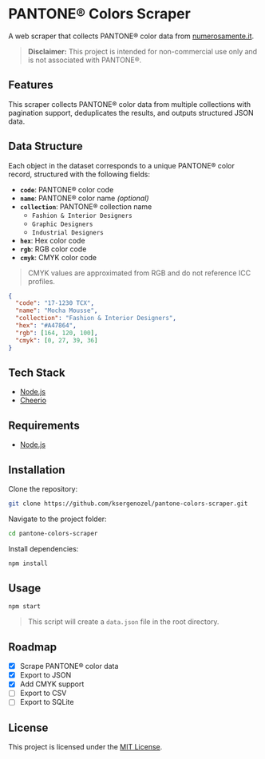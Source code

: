 # PANTONE&reg; Colors Scraper

A web scraper that collects PANTONE&reg; color data from [numerosamente.it](https://www.numerosamente.it).

> **Disclaimer:**
> This project is intended for non-commercial use only and is not associated with PANTONE&reg;.

## Features

This scraper collects PANTONE&reg; color data from multiple collections with pagination support, deduplicates the results, and outputs structured JSON data.

## Data Structure

Each object in the dataset corresponds to a unique PANTONE&reg; color record, structured with the following fields:

- **`code`**: PANTONE&reg; color code
- **`name`**: PANTONE&reg; color name _(optional)_
- **`collection`**: PANTONE&reg; collection name
  - `Fashion & Interior Designers`
  - `Graphic Designers`
  - `Industrial Designers`
- **`hex`**: Hex color code
- **`rgb`**: RGB color code
- **`cmyk`**: CMYK color code

> CMYK values are approximated from RGB and do not reference ICC profiles.

```json
{
  "code": "17-1230 TCX",
  "name": "Mocha Mousse",
  "collection": "Fashion & Interior Designers",
  "hex": "#A47864",
  "rgb": [164, 120, 100],
  "cmyk": [0, 27, 39, 36]
}
```

## Tech Stack

- [Node.js](https://nodejs.org/)
- [Cheerio](https://cheerio.js.org/)

## Requirements

- [Node.js](https://nodejs.org/)

## Installation

Clone the repository:

```bash
git clone https://github.com/ksergenozel/pantone-colors-scraper.git
```

Navigate to the project folder:

```bash
cd pantone-colors-scraper
```

Install dependencies:

```bash
npm install
```

## Usage

```bash
npm start
```

> This script will create a `data.json` file in the root directory.

## Roadmap

- [x] Scrape PANTONE® color data
- [x] Export to JSON
- [x] Add CMYK support
- [ ] Export to CSV
- [ ] Export to SQLite

## License

This project is licensed under the [MIT License](LICENSE).
